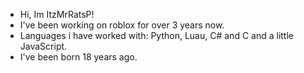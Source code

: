 - Hi, Im ItzMrRatsP!
- I've been working on roblox for over 3 years now. 
- Languages i have worked with: Python, Luau, C# and C and a little JavaScript.
- I've been born 18 years ago. 

